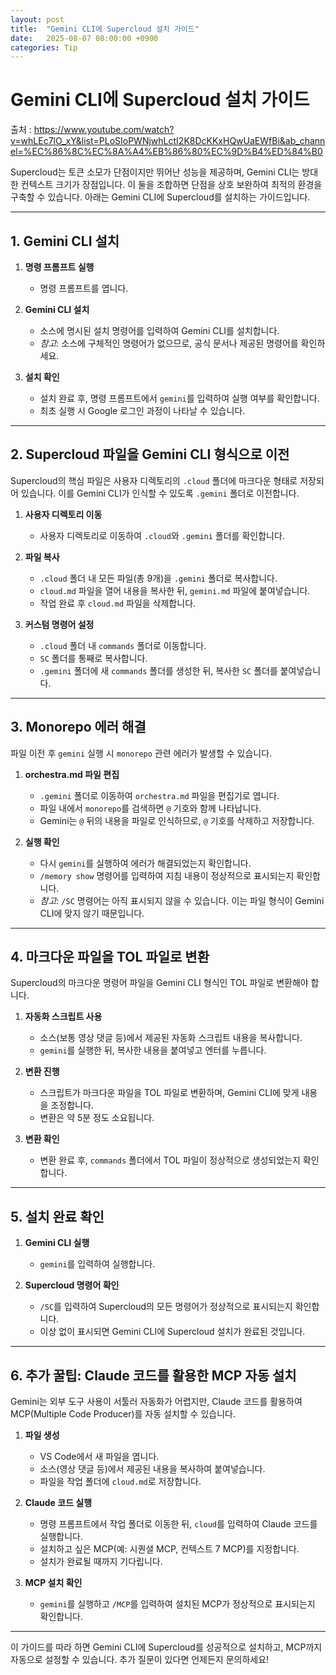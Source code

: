```yaml
---
layout: post
title:  "Gemini CLI에 Supercloud 설치 가이드"
date:   2025-08-07 08:00:00 +0900
categories: Tip
---
```


# Gemini CLI에 Supercloud 설치 가이드

출처 : https://www.youtube.com/watch?v=whLEc7lO_xY&list=PLoSIoPWNjwhLctI2K8DcKKxHQwUaEWfBi&ab_channel=%EC%86%8C%EC%8A%A4%EB%86%80%EC%9D%B4%ED%84%B0

Supercloud는 토큰 소모가 단점이지만 뛰어난 성능을 제공하며, Gemini CLI는 방대한 컨텍스트 크기가 장점입니다. 이 둘을 조합하면 단점을 상호 보완하여 최적의 환경을 구축할 수 있습니다. 아래는 Gemini CLI에 Supercloud를 설치하는  가이드입니다.

---

## 1. Gemini CLI 설치

1. **명령 프롬프트 실행**
   - 명령 프롬프트를 엽니다.

2. **Gemini CLI 설치**
   - 소스에 명시된 설치 명령어를 입력하여 Gemini CLI를 설치합니다.
   - *참고*: 소스에 구체적인 명령어가 없으므로, 공식 문서나 제공된 명령어를 확인하세요.

3. **설치 확인**
   - 설치 완료 후, 명령 프롬프트에서 `gemini`를 입력하여 실행 여부를 확인합니다.
   - 최초 실행 시 Google 로그인 과정이 나타날 수 있습니다.

---

## 2. Supercloud 파일을 Gemini CLI 형식으로 이전

Supercloud의 핵심 파일은 사용자 디렉토리의 `.cloud` 폴더에 마크다운 형태로 저장되어 있습니다. 이를 Gemini CLI가 인식할 수 있도록 `.gemini` 폴더로 이전합니다.

1. **사용자 디렉토리 이동**
   - 사용자 디렉토리로 이동하여 `.cloud`와 `.gemini` 폴더를 확인합니다.

2. **파일 복사**
   - `.cloud` 폴더 내 모든 파일(총 9개)을 `.gemini` 폴더로 복사합니다.
   - `cloud.md` 파일을 열어 내용을 복사한 뒤, `gemini.md` 파일에 붙여넣습니다.
   - 작업 완료 후 `cloud.md` 파일을 삭제합니다.

3. **커스텀 명령어 설정**
   - `.cloud` 폴더 내 `commands` 폴더로 이동합니다.
   - `SC` 폴더를 통째로 복사합니다.
   - `.gemini` 폴더에 새 `commands` 폴더를 생성한 뒤, 복사한 `SC` 폴더를 붙여넣습니다.

---

## 3. Monorepo 에러 해결

파일 이전 후 `gemini` 실행 시 `monorepo` 관련 에러가 발생할 수 있습니다.

1. **orchestra.md 파일 편집**
   - `.gemini` 폴더로 이동하여 `orchestra.md` 파일을 편집기로 엽니다.
   - 파일 내에서 `monorepo`를 검색하면 `@` 기호와 함께 나타납니다.
   - Gemini는 `@` 뒤의 내용을 파일로 인식하므로, `@` 기호를 삭제하고 저장합니다.

2. **실행 확인**
   - 다시 `gemini`를 실행하여 에러가 해결되었는지 확인합니다.
   - `/memory show` 명령어를 입력하여 지침 내용이 정상적으로 표시되는지 확인합니다.
   - *참고*: `/SC` 명령어는 아직 표시되지 않을 수 있습니다. 이는 파일 형식이 Gemini CLI에 맞지 않기 때문입니다.

---

## 4. 마크다운 파일을 TOL 파일로 변환

Supercloud의 마크다운 명령어 파일을 Gemini CLI 형식인 TOL 파일로 변환해야 합니다.

1. **자동화 스크립트 사용**
   - 소스(보통 영상 댓글 등)에서 제공된 자동화 스크립트 내용을 복사합니다.
   - `gemini`를 실행한 뒤, 복사한 내용을 붙여넣고 엔터를 누릅니다.

2. **변환 진행**
   - 스크립트가 마크다운 파일을 TOL 파일로 변환하며, Gemini CLI에 맞게 내용을 조정합니다.
   - 변환은 약 5분 정도 소요됩니다.

3. **변환 확인**
   - 변환 완료 후, `commands` 폴더에서 TOL 파일이 정상적으로 생성되었는지 확인합니다.

---

## 5. 설치 완료 확인

1. **Gemini CLI 실행**
   - `gemini`를 입력하여 실행합니다.

2. **Supercloud 명령어 확인**
   - `/SC`를 입력하여 Supercloud의 모든 명령어가 정상적으로 표시되는지 확인합니다.
   - 이상 없이 표시되면 Gemini CLI에 Supercloud 설치가 완료된 것입니다.

---

## 6. 추가 꿀팁: Claude 코드를 활용한 MCP 자동 설치

Gemini는 외부 도구 사용이 서툴러 자동화가 어렵지만, Claude 코드를 활용하여 MCP(Multiple Code Producer)를 자동 설치할 수 있습니다.

1. **파일 생성**
   - VS Code에서 새 파일을 엽니다.
   - 소스(영상 댓글 등)에서 제공된 내용을 복사하여 붙여넣습니다.
   - 파일을 작업 폴더에 `cloud.md`로 저장합니다.

2. **Claude 코드 실행**
   - 명령 프롬프트에서 작업 폴더로 이동한 뒤, `cloud`를 입력하여 Claude 코드를 실행합니다.
   - 설치하고 싶은 MCP(예: 시퀀셜 MCP, 컨텍스트 7 MCP)를 지정합니다.
   - 설치가 완료될 때까지 기다립니다.

3. **MCP 설치 확인**
   - `gemini`를 실행하고 `/MCP`를 입력하여 설치된 MCP가 정상적으로 표시되는지 확인합니다.

---

이 가이드를 따라 하면 Gemini CLI에 Supercloud를 성공적으로 설치하고, MCP까지 자동으로 설정할 수 있습니다. 추가 질문이 있다면 언제든지 문의하세요!
